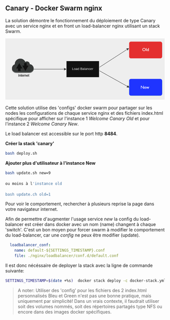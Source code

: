## Canary - Docker Swarm nginx

La solution démontre le fonctionnement du déploiement de type Canary avec 
un service nginx et en front un load-balancer nginx utilisant un stack Swarm.

![Schema](schema.png)

Cette solution utilise des 'configs' docker swarm pour partager sur les nodes 
les configurations de chaque service nginx et des fichiers index.html spécifique 
pour afficher sur l'instance 1 *Welcome Canary Old* et pour l'instance 2 *Welcome Canary New*.

Le load balancer est accessible sur le port http **8484**.

**Créer la stack 'canary'**

```bash
bash deploy.sh
```

**Ajouter plus d'utilisateur à l'instance New**

```bash
bash update.sh new=9

ou moins à l'instance old

bash update.ch old=1
```

Pour voir le comportement, rechercher à plusieurs reprise la page dans votre navigateur internet.

Afin de permettre d'augmenter l'usage service *new* la config du load-balancer est
créer dans docker avec un nom (name) changent à chaque 'switch'. C'est un bon moyen pour forcer 
swarm à modifier le comportement du load-balancer, car une *config* ne peux être modifier (update).

```yaml
  loadbalancer_conf:
    name: default-${SETTINGS_TIMESTAMP}.conf
    file: ./nginx/loadbalancer/conf.d/default.conf
```

Il est donc nécéssaire de deployer la stack avec la ligne de commande suivante:

```bash
SETTINGS_TIMESTAMP=$(date +%s)  docker stack deploy -c docker-stack.yml canary
```



> A noter: Utiliser des 'config' pour les fichiers des 2 index.html personnalisés Bleu et Green n'est pas une bonne pratique, mais uniquement par simplicité! Dans un vrais contexte, il faudrait utiliser soit des volumes nommés, soit des répertoires partagés type NFS ou encore dans des images docker spécifiques. 
